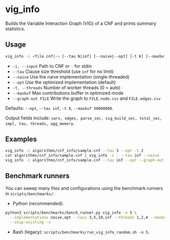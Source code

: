 # vig_info

Builds the Variable Interaction Graph (VIG) of a CNF and prints summary statistics.

## Usage

```bash
vig_info -i <file.cnf|-> [--tau N|inf] [--naive|--opt] [-t K] [--maxbuf M] [--graph-out FILE]
```

- `-i, --input` Path to CNF or `-` for stdin
- `--tau` Clause size threshold (use `inf` for no limit)
- `--naive` Use the naive implementation (single-threaded)
- `--opt` Use the optimized implementation (default)
- `-t, --threads` Number of worker threads (0 = auto)
- `--maxbuf` Max contributions buffer in optimized mode
- `--graph-out FILE` Write the graph to `FILE.node.csv` and `FILE.edges.csv`

Defaults: `--opt`, `--tau inf`, `-t 0`, `--maxbuf 50000000`.

Output fields include: `vars, edges, parse_sec, vig_build_sec, total_sec, impl, tau, threads, agg_memory`.

## Examples

```bash
vig_info -i algorithms/cnf_info/sample.cnf --tau 3 --opt -t 2
cat algorithms/cnf_info/sample.cnf | vig_info -i - --tau inf --naive
vig_info -i algorithms/cnf_info/sample.cnf --tau inf --opt --graph-out /tmp/sample_vig
```

## Benchmark runners

You can sweep many files and configurations using the benchmark runners in `scripts/benchmarks/`.

- Python (recommended):

```bash
python3 scripts/benchmarks/bench_runner.py vig_info -n 5 \
  --implementations naive,opt --taus 3,5,10,inf --threads 1,2,4 --maxbufs 50000000,100000000 \
  --skip-existing -v
```

- Bash (legacy): `scripts/benchmarks/run_vig_info_random.sh -n 5`.
